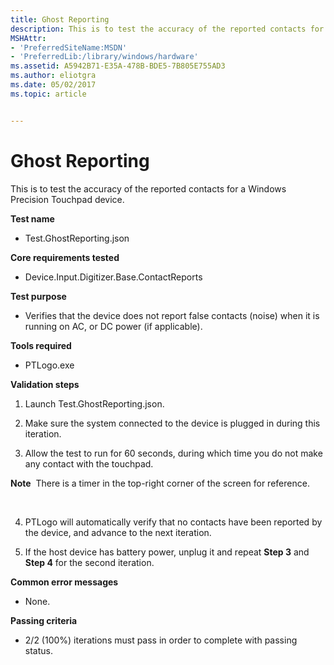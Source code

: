 ```yaml
---
title: Ghost Reporting
description: This is to test the accuracy of the reported contacts for a Windows Precision Touchpad device.
MSHAttr:
- 'PreferredSiteName:MSDN'
- 'PreferredLib:/library/windows/hardware'
ms.assetid: A5942B71-E35A-478B-BDE5-7B805E755AD3
ms.author: eliotgra
ms.date: 05/02/2017
ms.topic: article


---
```


# Ghost Reporting


This is to test the accuracy of the reported contacts for a Windows Precision Touchpad device.

**Test name**

-   Test.GhostReporting.json

**Core requirements tested**

-   Device.Input.Digitizer.Base.ContactReports

**Test purpose**

-   Verifies that the device does not report false contacts (noise) when it is running on AC, or DC power (if applicable).

**Tools required**

-   PTLogo.exe

**Validation steps**

1. Launch Test.GhostReporting.json.

2. Make sure the system connected to the device is plugged in during this iteration.

3. Allow the test to run for 60 seconds, during which time you do not make any contact with the touchpad.

**Note**  There is a timer in the top-right corner of the screen for reference.

 

4. PTLogo will automatically verify that no contacts have been reported by the device, and advance to the next iteration.

5. If the host device has battery power, unplug it and repeat **Step 3** and **Step 4** for the second iteration.

**Common error messages**

-   None.

**Passing criteria**

-   2/2 (100%) iterations must pass in order to complete with passing status.

 

 






